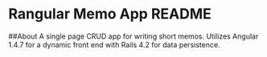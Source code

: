 # Rangular Memo App README

##About
A single page CRUD app for writing short memos. Utilizes Angular 1.4.7 for a dynamic front end with Rails 4.2 for data persistence. 


